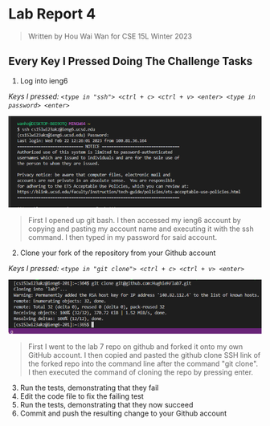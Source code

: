 # Lab Report 4
> Written by Hou Wai Wan for CSE 15L Winter 2023

## Every Key I Pressed Doing The Challenge Tasks
1) Log into ieng6

*Keys I pressed: `<type in "ssh"> <ctrl + c> <ctrl + v> <enter> <type in password> <enter>`*

![image](images/Report4_1.png)

> First I opened up git bash. I then accessed my ieng6 account by copying and pasting my account name and executing it with the ssh command. I then typed in my password for said account.

2) Clone your fork of the repository from your Github account

*Keys I pressed: `<type in "git clone"> <ctrl + c> <ctrl + v> <enter>`*

![image](images/Report4_2.png)

> First I went to the lab 7 repo on github and forked it onto my own GitHub account. I then copied and pasted the github clone SSH link of the forked repo into the command line after the command "git clone". I then executed the command of cloning the repo by pressing enter.

3) Run the tests, demonstrating that they fail
4) Edit the code file to fix the failing test
5) Run the tests, demonstrating that they now succeed
6) Commit and push the resulting change to your Github account

